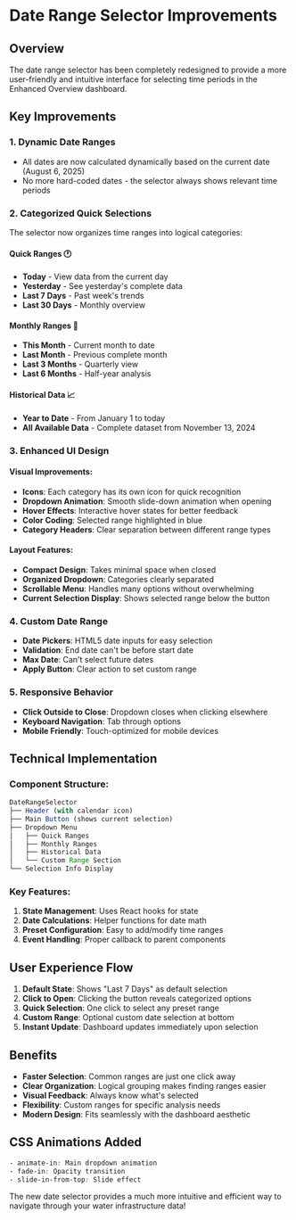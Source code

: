 # Date Range Selector Improvements

## Overview
The date range selector has been completely redesigned to provide a more user-friendly and intuitive interface for selecting time periods in the Enhanced Overview dashboard.

## Key Improvements

### 1. **Dynamic Date Ranges**
- All dates are now calculated dynamically based on the current date (August 6, 2025)
- No more hard-coded dates - the selector always shows relevant time periods

### 2. **Categorized Quick Selections**
The selector now organizes time ranges into logical categories:

#### Quick Ranges 🕐
- **Today** - View data from the current day
- **Yesterday** - See yesterday's complete data
- **Last 7 Days** - Past week's trends
- **Last 30 Days** - Monthly overview

#### Monthly Ranges 📅
- **This Month** - Current month to date
- **Last Month** - Previous complete month
- **Last 3 Months** - Quarterly view
- **Last 6 Months** - Half-year analysis

#### Historical Data 📈
- **Year to Date** - From January 1 to today
- **All Available Data** - Complete dataset from November 13, 2024

### 3. **Enhanced UI Design**

#### Visual Improvements:
- **Icons**: Each category has its own icon for quick recognition
- **Dropdown Animation**: Smooth slide-down animation when opening
- **Hover Effects**: Interactive hover states for better feedback
- **Color Coding**: Selected range highlighted in blue
- **Category Headers**: Clear separation between different range types

#### Layout Features:
- **Compact Design**: Takes minimal space when closed
- **Organized Dropdown**: Categories clearly separated
- **Scrollable Menu**: Handles many options without overwhelming
- **Current Selection Display**: Shows selected range below the button

### 4. **Custom Date Range**
- **Date Pickers**: HTML5 date inputs for easy selection
- **Validation**: End date can't be before start date
- **Max Date**: Can't select future dates
- **Apply Button**: Clear action to set custom range

### 5. **Responsive Behavior**
- **Click Outside to Close**: Dropdown closes when clicking elsewhere
- **Keyboard Navigation**: Tab through options
- **Mobile Friendly**: Touch-optimized for mobile devices

## Technical Implementation

### Component Structure:
```typescript
DateRangeSelector
├── Header (with calendar icon)
├── Main Button (shows current selection)
├── Dropdown Menu
│   ├── Quick Ranges
│   ├── Monthly Ranges
│   ├── Historical Data
│   └── Custom Range Section
└── Selection Info Display
```

### Key Features:
1. **State Management**: Uses React hooks for state
2. **Date Calculations**: Helper functions for date math
3. **Preset Configuration**: Easy to add/modify time ranges
4. **Event Handling**: Proper callback to parent components

## User Experience Flow

1. **Default State**: Shows "Last 7 Days" as default selection
2. **Click to Open**: Clicking the button reveals categorized options
3. **Quick Selection**: One click to select any preset range
4. **Custom Range**: Optional custom date selection at bottom
5. **Instant Update**: Dashboard updates immediately upon selection

## Benefits

- **Faster Selection**: Common ranges are just one click away
- **Clear Organization**: Logical grouping makes finding ranges easier
- **Visual Feedback**: Always know what's selected
- **Flexibility**: Custom ranges for specific analysis needs
- **Modern Design**: Fits seamlessly with the dashboard aesthetic

## CSS Animations Added

```css
- animate-in: Main dropdown animation
- fade-in: Opacity transition
- slide-in-from-top: Slide effect
```

The new date selector provides a much more intuitive and efficient way to navigate through your water infrastructure data!
